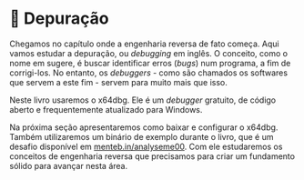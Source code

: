 # 🐞 Depuração

Chegamos no capítulo onde a engenharia reversa de fato começa. Aqui vamos estudar a depuração, ou _debugging_ em inglês. O conceito, como o nome em sugere, é buscar identificar erros \(_bugs_\) num programa, a fim de corrigi-los. No entanto, os _debuggers_ - como são chamados os softwares que servem a este fim - servem para muito mais que isso.

Neste livro usaremos o x64dbg. Ele é um _debugger_ gratuito, de código aberto e frequentemente atualizado para Windows.

Na próxima seção apresentaremos como baixar e configurar o x64dbg. Também utilizaremos um binário de exemplo durante o livro, que é um desafio disponível em [menteb.in/analyseme00][1]. Com ele estudaremos os conceitos de engenharia reversa que precisamos para criar um fundamento sólido para avançar nesta área.


[1]:	https://menteb.in/analyseme00